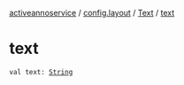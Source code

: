 [activeannoservice](../../index.md) / [config.layout](../index.md) / [Text](index.md) / [text](./text.md)

# text

`val text: `[`String`](https://kotlinlang.org/api/latest/jvm/stdlib/kotlin/-string/index.html)